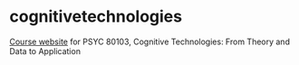# cognitivetechnologies

[Course website](http://crumplab.github.io/cognitivetechnologies/) for PSYC 80103, Cognitive Technologies: From Theory and Data to Application

